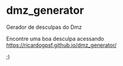 # dmz_generator
Gerador de desculpas do Dmz

Encontre uma boa desculpa acessando https://ricardogpsf.github.io/dmz_generator/ 

;)
